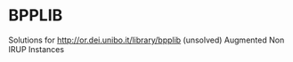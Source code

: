 # BPPLIB
Solutions for http://or.dei.unibo.it/library/bpplib (unsolved) Augmented Non IRUP Instances
